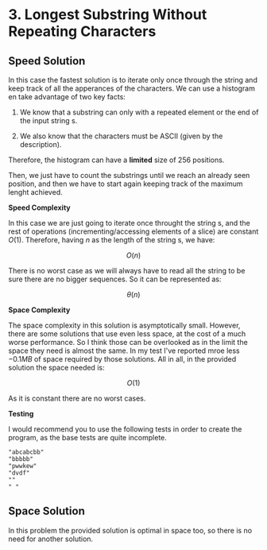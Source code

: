 # 3. Longest Substring Without Repeating Characters

## Speed Solution

In this case the fastest solution is to iterate only once through the string and keep track  of all the apperances of the characters. We can use a histogram en take advantage of two key facts:

1. We know that a substring can only with a repeated element or the end of the input string s.

2. We also know that the characters must be ASCII (given by the description).

Therefore, the histogram can have a **limited** size of 256 positions.

Then, we just have to count the substrings until we reach an already seen position, and then we have to start again keeping track of the maximum lenght achieved.

**Speed Complexity**

In this case we are just going to iterate once throught the string s, and the rest of operations (incrementing/accessing elements of a slice) are constant $O(1)$. Therefore, having $n$ as the length of the string s, we have:

$$
O(n)
$$

There is no worst case as we will always have to read all the string to be sure there are no bigger sequences. So it can be represented as:

$$
\theta(n)
$$

**Space Complexity**

The space complexity in this solution is asymptotically small. However, there are some solutions that use even less space, at the cost of a much worse performance. So I think those can be overlooked as in the limit the space they need is almost the same. In my test I've reported mroe less $-0.1MB$ of space required by those solutions. All in all, in the provided solution the space needed is:

$$
O(1)
$$

As it is constant there are no worst cases.

**Testing**

I would recommend you to use the following tests in order to create the program, as the base tests are quite incomplete.

```
"abcabcbb"
"bbbbb"
"pwwkew"
"dvdf"
""
" "
```

## Space Solution

In this problem the provided solution is optimal in space too, so there is no need for another solution.

# 
